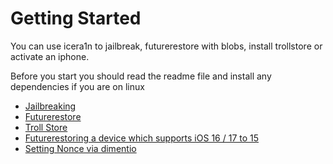 # Getting Started

You can use icera1n to jailbreak, futurerestore with blobs, install trollstore or activate an iphone.

Before you start you should read the readme file and install any dependencies if you are on linux

 - [Jailbreaking](https://github.com/hiylx/icera1n/blob/main/Guides/jailbreaking.md)
 - [Futurerestore](https://github.com/hiylx/icera1n/blob/main/Guides/futurerestore.md)
 - [Troll Store](https://github.com/hiylx/icera1n/blob/main/Guides/trollstore.md)
 - [Futurerestoring a device which supports iOS 16 / 17 to 15](https://github.com/hiylx/icera1n/blob/main/Guides/activation.md)
 - [Setting Nonce via dimentio](https://github.com/hiylx/icera1n/blob/main/Guides/dimentio.md)